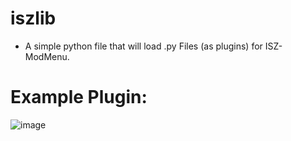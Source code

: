 # iszlib
- A simple python file that will load .py Files (as plugins) for ISZ-ModMenu.






# Example Plugin:
![image](https://github.com/Cracko298/iszlib/assets/78656905/c642b8f4-e1cd-461f-9530-55b104c4e8df)
